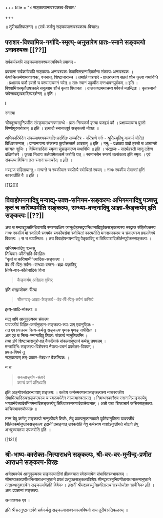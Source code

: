 +++
title = "४ सङ्कल्पानावश्यकत्व-विचारः"

+++

॥ तुरीयप्रतिफलनम् ॥ 
(सर्व-कर्मसु सङ्कल्पानावश्यकत्व-विचारः)

## पराशर-विश्वामित्र-गर्गादि-स्मृत्य्-अनुसारेण प्रातः-स्नाने सङ्कल्पो ऽनावश्यकः [[??]]

सर्वकर्मस्वपि सङ्कल्पानावश्यकत्वविषये प्रमाणम् - 

प्रपन्नानां सर्वकर्मस्वपि सङ्कल्पः अनावश्यकः केषांचित्खानादिकर्मणा संकल्पः अनावश्यकः । केषांचित्कर्मणामावश्यकः, वचनात्, शिष्टाचाराच्च । तथाहि पाराशरे - प्रातरुत्थाय सततं शौच कृत्वा यथाविधि । प्रक्षालय पादौ हस्तौ च पश्चादाचमनं चरेत् ॥ ततः स्वानं प्रकुर्वीत दन्तधावनपूर्वकम् ॥ इति । विश्वामित्रस्मृतौउषःकाले समुत्थाय शौचं कृत्वा विधानतः । दन्तकाष्ठमथाचम्य पर्ववर्ज मतन्द्रितः । कृतस्नानो जपेत्तावद्यावदादित्यदर्शनम् ॥ इति । 

I 

स्नात्वा 

श्रीमदूरवरमुनिप्रणीत संस्कृवाराधनक्रमग्रन्थे - प्रातः नित्यकर्म कृत्वा पादद्वयं कौ । प्रक्षाळ्याचम्य पुरतो विष्णोगुरुपरंपराम् ॥ इति । इत्यादौ स्नानात्पूर्व सङ्कल्पो नोक्तः ॥ 

अधिकारिभेदेन संकल्पावश्यकत्वादिः प्रदर्शितः सच्चरित्र - परित्राणे गर्गः - श्रुतिस्मृतिषु यत्कर्म चोदितं विधिशासनात् । प्राणानायम्य संकल्प्य कुर्यात्तत्कर्म आदरात् ॥ इति । मनुः - प्रक्षाळप पादौ हस्तौ च आचान्तो वाग्यतः शुचिः । विथिवारादिकं स्मृत्वा सुसङ्कल्प्य यथाविधि ॥ इति । भरद्वाजः - सदर्भहस्तौ जानू दक्षिण दक्षिणोत्तरे । कृत्वा निधाय कर्तव्यमेतत्कर्म करोति यत् । स्वमानसेन स्मरणं तत्संकल्प इति स्मृतः । एवं संकल्प्य विधिना ततः स्नानं समाचरेत् ॥ इति । 

भरद्वाज संहितायान्तु - मन्यन्ते च स्वकीयान स्वप्रीत्यै स्वोचितां स्वयम् । नाथः स्वकीय सेवान्तां वृत्तिं कारयतीति वै ॥ इति । 

[[120]]

## विवाहोपननादिषु मन्वाद्य्-उक्त-सनियम-सङ्कल्पः अभिगमनादिषु पञ्चसु कृतं च करिष्यामीति सङ्कल्पः, सन्ध्या-वन्दनादिषु आज्ञा-कैङ्कर्यम् इति सङ्कल्पः [[??]]

अत्र च मन्वाद्युक्ततिथिवारादि स्मरणदक्षिण जानूर्ध्वहस्तद्वयनिधानादिपूर्वकसङ्कल्पस्य भरद्वाज संहितोक्तस्य नाथः स्वकीयं मां स्वप्रीत्यै स्वयमेव स्वकीयसेवां स्वोचितां कारयतीति मननात्मकस्य च संकल्पस्य प्रपन्नविषये विकल्पः । स च व्यवस्थितः । तत्र विवाहोपनयनादिषु पैतृकादिषु च तिथिवारादिकीर्तनपूर्वकस्सङ्कल्पः । 

अभिगमनादिषु पञ्चसु,  
तिथिवार-कीर्तनादि-विरहितः  
"कृतं च करिव्यामी"त्यादिक-सङ्कल्पः ।  
देव-र्षि-पितृ-तर्पण--सन्ध्या-वन्दन--ब्रह्म-यज्ञादिषु  
तिथि-वार-कीर्तनादिकं विना  

> कैङ्कर्यम् अखिला वृत्तिर् 

इति भरद्वाजोक्त-रीत्या  

> श्रीभगवद्-आज्ञा-कैङ्कर्य--देव-र्षि-पितृ-तर्पणं करिष्ये 

इत्य्-आदि-संकल्पः ॥ 

यद्य् अपि आनुकूल्यस्य संकल्पः  
यावज्जीवं विहित-कर्मानुष्ठान-सङ्कल्प-रूपः प्राग् एवानुष्ठितः -  
तत एव प्रपन्नस्य नित्य-कर्मसु सङ्कल्पः पृथक् पृथङ् नापेक्षितः ।  
अत एव च नित्य-स्नानादिषु शिष्टाः संकल्पं नानुतिष्ठन्ति ।  
तथा ऽपि शिष्टाचारानुरोधात् वैकल्पिकं संकल्पानुष्ठानं कर्मसु उपपन्नम् ।  
मन्त्रादिभिः सङ्कल्प-विशेषस्य नैयत्य-वचनं प्रपन्नेतर-विषयम् ।  
प्रपन्न-विषये तु  
सङ्कल्पस् तत्-प्रकार-भेदव?? वैकल्पिकः ।  

न च 

> सकलाङ्गोप-संहारे  
काम्यं कर्म प्रसिध्यति

इति अङ्गोपसंहारन्यायश् शङ्कयः । कर्तव्य कर्मस्मरणरूपसङ्कल्पस्य नाथस्वकीय सेवामित्यादिरूपसङ्कल्पस्य च स्वरूपभेदेन तन्न्यायानवतारात् । निबन्धनकारैश्च स्नानादिसङ्कल्पेषु भगवानेवेत्यादेरभिगमनादिसङ्कल्पेषु तिथिवारस्मरणादेवालेखनात् । अतो यथा शिष्टाचारं कचिरसङ्कल्पः कचिचभावश्चोपपन्नः ॥ 

तत्न येषु कर्मसु सङ्कल्पो नानुष्ठीयते शिष्टैः, तेषु प्रपत्यनुष्ठानकाले पूर्वमेवानुष्ठिता यावज्जीवं विहितकर्मानुष्ठानसङ्कल्पः इदानीं प्रसङ्गात् उपकरोति येषु कर्मस्वय याशोऽनुष्ठीयते सोऽपि तेषु अभ्युच्चयतया उपकरोति इति ॥ 

[[121]]

## श्री-भाष्य-कारोक्त-नित्याराधने सङ्कल्पः, श्री-वर-वर-मुनीन्द्र-प्रणीत आराधने सङ्कल्प-विरहः

अत्रेदमवधेयं आनुकूल्यस्य सङ्कल्पादीनां व्रीह्मवघात स्वेदन्यायेन संभावितस्वभावत्वम् । श्रीभाष्यकारप्रणीतनित्याराधनानुष्ठाने प्रपन्नं प्रत्युक्तसङ्कल्पविशेषः श्रीमद्वरवरमुनिप्रणीताराधनाक्रमानुष्ठाने तद्ग्रन्थानुक्तत्वेन सङ्कल्पविहति विवेकः । इदानीं श्रीमद्वरवरमुनिप्रणीताराधनाक्रमोपदेशः सार्वत्रिकः इति । अतः प्रपन्नानां सङ्कल्पः 

अनावश्यक एव ॥ 

इति श्रीसदनुष्टानदर्पणे सर्वकर्मसु सङ्कल्पानावश्यकत्वविषयो नाम तुरीयं प्रतिफलनम् ॥ 
